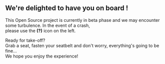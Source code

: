 ## We're delighted to have you on board !

This Open Source project is currently in beta phase and we may encounter some turbulence.
In the event of a crash,  
please use the **(?)** icon on the left.

Ready for take-off?  
Grab a seat, fasten your seatbelt and don't worry, everything's going to be fine...  
We hope you enjoy the experience!
